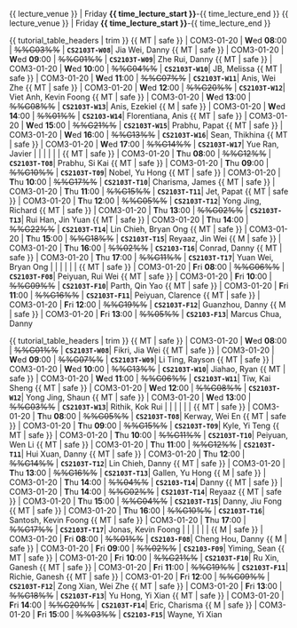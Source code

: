 <span id="lectures-s1">{{ lecture_venue }} | Friday **{{ time_lecture_start }}**-{{ time_lecture_end }}</span>
<span id="lectures-s2">{{ lecture_venue }} | Friday **{{ time_lecture_start }}**-{{ time_lecture_end }}</span>

<span id="tutorials-s1">

{{ tutorial_table_headers | trim }}
{{ MT | safe }} | COM3-01-20 | **W**ed  **08**:00 | ~~%%G03%%~~ | **`CS2103T-W08`**| Jia Wei, Danny
{{ MT | safe }} | COM3-01-20 | **W**ed  **09**:00 | ~~%%G01%%~~ | **`CS2103T-W09`**| Zhe Rui, Danny
{{ MT | safe }} | COM3-01-20 | **W**ed  **10**:00 | ~~%%G04%%~~ | **`CS2103T-W10`**| JB, Melissa
{{ MT | safe }} | COM3-01-20 | **W**ed  **11**:00 | ~~%%G07%%~~ | **`CS2103T-W11`**| Anis, Wei Zhe
{{ MT | safe }} | COM3-01-20 | **W**ed  **12**:00 | ~~%%G20%%~~ | **`CS2103T-W12`**| Viet Anh, Kevin Foong
{{ MT | safe }} | COM3-01-20 | **W**ed  **13**:00 | ~~%%G08%%~~ | **`CS2103T-W13`**| Anis, Ezekiel
{{ M | safe }} | COM3-01-20 | **W**ed  **14**:00 | ~~%%01%%~~ | **`CS2103-W14`**| Florentiana, Anis
{{ MT | safe }} | COM3-01-20 | **W**ed  **15**:00 | ~~%%G21%%~~ | **`CS2103T-W15`**| Prabhu, Papat
{{ MT | safe }} | COM3-01-20 | **W**ed  **16**:00 | ~~%%G13%%~~ | **`CS2103T-W16`**| Sean, Thikhina
{{ MT | safe }} | COM3-01-20 | **W**ed  **17**:00 | ~~%%G14%%~~ | **`CS2103T-W17`**| Yue Ran, Javier
 | | | | | |
{{ MT | safe }} | COM3-01-20 | **T**hu  **08**:00 | ~~%%G12%%~~ | **`CS2103T-T08`**| Prabhu, Si Kai
{{ MT | safe }} | COM3-01-20 | **T**hu  **09**:00 | ~~%%G10%%~~ | **`CS2103T-T09`**| Nobel, Yu Hong
{{ MT | safe }} | COM3-01-20 | **T**hu  **10**:00 | ~~%%G17%%~~ | **`CS2103T-T10`**| Charisma, James
{{ MT | safe }} | COM3-01-20 | **T**hu  **11**:00 | ~~%%G15%%~~ | **`CS2103T-T11`**| Jet, Papat
{{ MT | safe }} | COM3-01-20 | **T**hu  **12**:00 | ~~%%G05%%~~ | **`CS2103T-T12`**| Yong Jing, Richard
{{ MT | safe }} | COM3-01-20 | **T**hu  **13**:00 | ~~%%G02%%~~ | **`CS2103T-T13`**| Rui Han, Jin Yuan
{{ MT | safe }} | COM3-01-20 | **T**hu  **14**:00 | ~~%%G22%%~~ | **`CS2103T-T14`**| Lin Chieh, Bryan Ong
{{ MT | safe }} | COM3-01-20 | **T**hu  **15**:00 | ~~%%G18%%~~ | **`CS2103T-T15`**| Reyaaz, Jin Wei
{{ M | safe }} | COM3-01-20 | **T**hu  **16**:00 | ~~%%02%%~~ | **`CS2103-T16`**| Conrad, Danny
{{ MT | safe }} | COM3-01-20 | **T**hu  **17**:00 | ~~%%G11%%~~ | **`CS2103T-T17`**| Yuan Wei, Bryan Ong
 | | | | | |
{{ MT | safe }} | COM3-01-20 | **F**ri  **08**:00 | ~~%%G06%%~~ | **`CS2103T-F08`**| Peiyuan, Rui Wei
{{ MT | safe }} | COM3-01-20 | **F**ri  **10**:00 | ~~%%G09%%~~ | **`CS2103T-F10`**| Parth, Qin Yao
{{ MT | safe }} | COM3-01-20 | **F**ri  **11**:00 | ~~%%G16%%~~ | **`CS2103T-F11`**| Peiyuan, Clarence
{{ MT | safe }} | COM3-01-20 | **F**ri  **12**:00 | ~~%%G19%%~~ | **`CS2103T-F12`**| Guanzhou, Danny
{{ M | safe }} | COM3-01-20 | **F**ri  **13**:00 | ~~%%05%%~~ | **`CS2103-F13`**| Marcus Chua, Danny
</span>

<span id="tutorials-s2">

{{ tutorial_table_headers | trim }}
{{ MT | safe }} | COM3-01-20 | **W**ed  **08**:00 | ~~%%G01%%~~ | **`CS2103T-W08`**| Fikri, Jia Wei
{{ MT | safe }} | COM3-01-20 | **W**ed  **09**:00 | ~~%%G07%%~~ | **`CS2103T-W09`**| Li Ting, Rayson
{{ MT | safe }} | COM3-01-20 | **W**ed  **10**:00 | ~~%%G13%%~~ | **`CS2103T-W10`**| Jiahao, Ryan
{{ MT | safe }} | COM3-01-20 | **W**ed  **11**:00 | ~~%%G06%%~~ | **`CS2103T-W11`**| Tiw, Kai Sheng
{{ MT | safe }} | COM3-01-20 | **W**ed  **12**:00 | ~~%%G08%%~~ | **`CS2103T-W12`**| Yong Jing, Shaun
{{ MT | safe }} | COM3-01-20 | **W**ed  **13**:00 | ~~%%G03%%~~ | **`CS2103T-W13`**| Rithik, Kok Rui
 | | | | | |
{{ MT | safe }} | COM3-01-20 | **T**hu  **08**:00 | ~~%%G05%%~~ | **`CS2103T-T08`**| Kerway, Wei En
{{ MT | safe }} | COM3-01-20 | **T**hu  **09**:00 | ~~%%G15%%~~ | **`CS2103T-T09`**| Kyle, Yi Teng
{{ MT | safe }} | COM3-01-20 | **T**hu  **10**:00 | ~~%%G11%%~~ | **`CS2103T-T10`**| Peiyuan, Wen Li
{{ MT | safe }} | COM3-01-20 | **T**hu  **11**:00 | ~~%%G12%%~~ | **`CS2103T-T11`**| Hui Xuan, Danny
{{ MT | safe }} | COM3-01-20 | **T**hu  **12**:00 | ~~%%G14%%~~ | **`CS2103T-T12`**| Lin Chieh, Danny
{{ MT | safe }} | COM3-01-20 | **T**hu  **13**:00 | ~~%%G16%%~~ | **`CS2103T-T13`**| Gallen, Yu Hong
{{ M | safe }} | COM3-01-20 | **T**hu  **14**:00 | ~~%%04%%~~ | **`CS2103-T14`**| Danny
{{ MT | safe }} | COM3-01-20 | **T**hu  **14**:00 | ~~%%G02%%~~ | **`CS2103T-T14`**| Reyaaz
{{ MT | safe }} | COM3-01-20 | **T**hu  **15**:00 | ~~%%G04%%~~ | **`CS2103T-T15`**| Danny, Jiu Fong
{{ MT | safe }} | COM3-01-20 | **T**hu  **16**:00 | ~~%%G10%%~~ | **`CS2103T-T16`**| Santosh, Kevin Foong
{{ MT | safe }} | COM3-01-20 | **T**hu  **17**:00 | ~~%%G17%%~~ | **`CS2103T-T17`**| Jonas, Kevin Foong
 | | | | | |
{{ M | safe }} | COM3-01-20 | **F**ri  **08**:00 | ~~%%01%%~~ | **`CS2103-F08`**| Cheng Hou, Danny
{{ M | safe }} | COM3-01-20 | **F**ri  **09**:00 | ~~%%02%%~~ | **`CS2103-F09`**| Yiming, Sean
{{ MT | safe }} | COM3-01-20 | **F**ri  **10**:00 | ~~%%G21%%~~ | **`CS2103T-F10`**| Ru Xin, Ganesh
{{ MT | safe }} | COM3-01-20 | **F**ri  **11**:00 | ~~%%G19%%~~ | **`CS2103T-F11`**| Richie, Ganesh
{{ MT | safe }} | COM3-01-20 | **F**ri  **12**:00 | ~~%%G09%%~~ | **`CS2103T-F12`**| Zong Xian, Wei Zhe
{{ MT | safe }} | COM3-01-20 | **F**ri  **13**:00 | ~~%%G18%%~~ | **`CS2103T-F13`**| Yu Hong, Yi Xian
{{ MT | safe }} | COM3-01-20 | **F**ri  **14**:00 | ~~%%G20%%~~ | **`CS2103T-F14`**| Eric, Charisma
{{ M | safe }} | COM3-01-20 | **F**ri  **15**:00 | ~~%%03%%~~ | **`CS2103-F15`**| Wayne, Yi Xian
</span>
